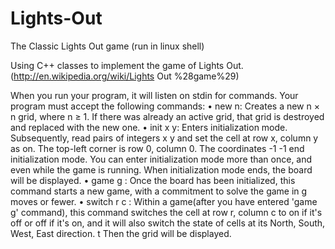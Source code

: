 # Lights-Out
The Classic Lights Out game (run in linux shell)

Using C++ classes to implement the game of Lights Out. (http://en.wikipedia.org/wiki/Lights Out %28game%29)

When you run your program, it will listen on stdin for commands. Your program must accept the following commands:
• new n:
   Creates a new n × n grid, where n ≥ 1. If there was already an active grid, that grid is destroyed and replaced with the new one.
• init x y:
   Enters initialization mode. Subsequently, read pairs of integers x y and set the cell at row x, column y as on. 
   The top-left corner is row 0, column 0. 
   The coordinates -1 -1 end initialization mode. 
   You can enter initialization mode more than once, and even while the game is running. 
   When initialization mode ends, the board will be displayed.
• game g :
   Once the board has been initialized, this command starts a new game, with a commitment to solve the game in g moves or fewer.
• switch r c :
   Within a game(after you have entered 'game g' command), this command switches the cell at row r, column c to on if it's off or off if it's on,
   and it will also switch the state of cells at its North, South, West, East direction. t
   Then the grid will be displayed.
